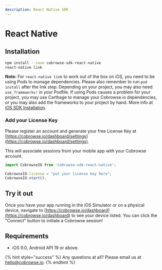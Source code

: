 ```yaml
---
description: React Native SDK
---
```


# React Native

## Installation

```bash
npm install --save cobrowse-sdk-react-native
react-native link
```

**Note:** For `react-native link` to work out of the box on iOS, you need to be using Pods to manage dependencies. Please also remember to run `pod install` after the link step. Depending on your project, you may also need `use_frameworks!` in your Podfile. If using Pods causes a problem for your project, you may use Carthage to manage your Cobrowse.io dependencies, or you may also add the frameworks to your project by hand. More info at [iOS SDK Installation](ios.md). 

### Add your License Key

Please register an account and generate your free License Key at [https://cobrowse.io/dashboard/settings](https://cobrowse.io/dashboard/settings).

This will associate sessions from your mobile app with your Cobrowse account.

```javascript
import CobrowseIO from 'cobrowse-sdk-react-native';

CobrowseIO.license = "put your license key here";
CobrowseIO.start();
```

## Try it out

Once you have your app running in the iOS Simulator or on a physical device, navigate to [https://cobrowse.io/dashboard](https://cobrowse.io/dashboard) to see your device listed. You can click the "Connect" button to initiate a Cobrowse session!

## Requirements

* iOS 9.0, Android API 19 or above.

{% hint style="success" %}
Any questions at all? Please email us at [hello@cobrowse.io](mailto:hello@cobrowse.io).
{% endhint %}

